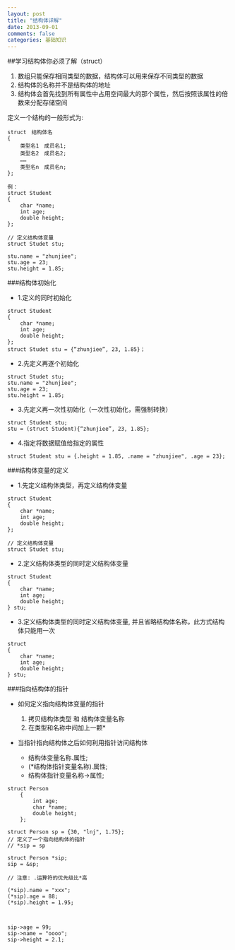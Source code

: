 ```yaml
---
layout: post
title: "结构体详解"
date: 2013-09-01
comments: false
categories: 基础知识
---
```


##学习结构体你必须了解（struct）
1. 数组只能保存相同类型的数据，结构体可以用来保存不同类型的数据
2. 结构体的名称并不是结构体的地址
3. 结构体会首先找到所有属性中占用空间最大的那个属性，然后按照该属性的倍数来分配存储空间



定义一个结构的一般形式为:

```
struct　结构体名
{
	类型名1　成员名1;
	类型名2　成员名2;
 	……
	类型名n　成员名n;
};

例：
struct Student
{
	char *name;
	int age;
	double height;
};

// 定义结构体变量
struct Studet stu;

stu.name = "zhunjiee";
stu.age = 23;
stu.height = 1.85;
```

###结构体初始化
- 1.定义的同时初始化

```
struct Student
{
	char *name;
	int age;
	double height;
};
struct Studet stu = {“zhunjiee”, 23, 1.85}；
```
- 2.先定义再逐个初始化

```
struct Studet stu;
stu.name = "zhunjiee";
stu.age = 23;
stu.height = 1.85;
```
- 3.先定义再一次性初始化（一次性初始化，需强制转换）

```
struct Student stu;
stu = (struct Student){“zhunjiee”, 23, 1.85};
```
- 4.指定将数据赋值给指定的属性

```
struct Student stu = {.height = 1.85, .name = "zhunjiee", .age = 23};
```

###结构体变量的定义
- 1.先定义结构体类型，再定义结构体变量

```
struct Student
{
	char *name;
	int age;
	double height;
};

// 定义结构体变量
struct Studet stu;
```

- 2.定义结构体类型的同时定义结构体变量

```
struct Student
{
	char *name;
	int age;
	double height;
} stu;
```
- 3.定义结构体类型的同时定义结构体变量, 并且省略结构体名称，此方式结构体只能用一次

```
struct
{
	char *name;
	int age;
	double height;
} stu;
```


###指向结构体的指针
- 如何定义指向结构体变量的指针
     1. 拷贝结构体类型 和 结构体变量名称
     2. 在类型和名称中间加上一颗*

- 当指针指向结构体之后如何利用指针访问结构体
	- 结构体变量名称.属性;
    - (*结构体指针变量名称).属性;
    - 结构体指针变量名称->属性;

```
struct Person
    {
        int age;
        char *name;
        double height;
    };

struct Person sp = {30, "lnj", 1.75};
// 定义了一个指向结构体的指针
// *sip = sp

struct Person *sip;
sip = &sp;

// 注意: .运算符的优先级比*高

(*sip).name = "xxx";
(*sip).age = 88;
(*sip).height = 1.95;



sip->age = 99;
sip->name = "oooo";
sip->height = 2.1;
```
